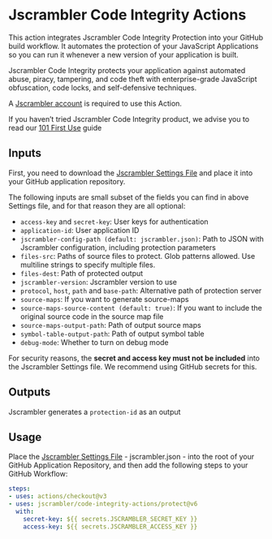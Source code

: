 # Jscrambler Code Integrity Actions

This action integrates Jscrambler Code Integrity Protection into your GitHub build workflow. It automates the protection of your JavaScript Applications so you can run it whenever a new version of your application is built.

Jscrambler Code Integrity protects your application against automated abuse, piracy, tampering, and code theft with enterprise-grade JavaScript obfuscation, code locks, and self-defensive techniques. 

A [Jscrambler account](https://jscrambler.com/signup) is required to use this Action. 

If you haven’t tried Jscrambler Code Integrity product, we advise you to read our [101 First Use](https://blog.jscrambler.com/jscrambler-101-first-use/) guide

## Inputs

First, you need to download the [Jscrambler Settings File](https://docs.jscrambler.com/code-integrity/getting-started#download-your-transformations-and-use-with-api) and place it into your GitHub application repository.  

The following inputs are small subset of the fields you can find in above Settings file, and for that reason they are all optional:

  * `access-key` and `secret-key`: User keys for authentication
  * `application-id`: User application ID
  * `jscrambler-config-path (default: jscrambler.json)`: Path to JSON with Jscrambler configuration, including protection parameters
  * `files-src`: Paths of source files to protect. Glob patterns allowed. Use multiline strings to specify multiple files.
  * `files-dest`: Path of protected output
  * `jscrambler-version`: Jscrambler version to use
  * `protocol`, `host`, `path` and `base-path`: Alternative path of protection server
  * `source-maps`: If you want to generate source-maps
  * `source-maps-source-content (default: true)`: If you want to include the original source code in the source map file
  * `source-maps-output-path`: Path of output source maps
  * `symbol-table-output-path`: Path of output symbol table
  * `debug-mode`: Whether to turn on debug mode

For security reasons, the **secret and access key must not be included** into the Jscrambler Settings file. We recommend using GitHub secrets for this.

## Outputs

Jscrambler generates a `protection-id` as an output

## Usage

Place the [Jscrambler Settings File](https://docs.jscrambler.com/code-integrity/getting-started#download-your-transformations-and-use-with-api) - jscrambler.json - into the root of your GitHub Application Repository, and then add the following steps to your GitHub Workflow:  

```yaml
steps:
- uses: actions/checkout@v3
- uses: jscrambler/code-integrity-actions/protect@v6
  with:
    secret-key: ${{ secrets.JSCRAMBLER_SECRET_KEY }}
    access-key: ${{ secrets.JSCRAMBLER_ACCESS_KEY }}
```
